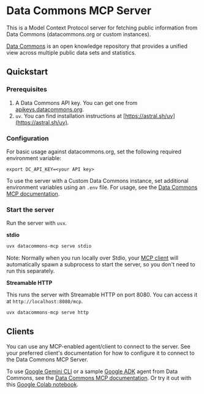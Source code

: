 # Data Commons MCP Server

This is a Model Context Protocol server for fetching public information from Data Commons (datacommons.org or custom instances).

[Data Commons](https://datacommons.org) is an open knowledge repository that provides a unified view across multiple public data sets and statistics. 

## Quickstart

### Prerequisites

1.  A Data Commons API key. You can get one from [apikeys.datacommons.org](https://apikeys.datacommons.org/).
2.  `uv`. You can find installation instructions at [https://astral.sh/uv](https://astral.sh/uv).

### Configuration

For basic usage against datacommons.org, set the following required environment variable:
```
export DC_API_KEY=<your API key>
```

To use the server with a Custom Data Commons instance, set additional environment variables using an `.env` file.  For usage, see the [Data Commons MCP documentation](https://github.com/datacommonsorg/agent-toolkit/blob/main/docs/get_started.md#custom-data-commons).

### Start the server 

Run the server with `uvx`. 

**stdio**

```bash
uvx datacommons-mcp serve stdio
```
Note: Normally when you run locally over Stdio, your [MCP client](#clients) will automatically spawn a subprocess to start the server, so you don't need to run this separately.

**Streamable HTTP**

This runs the server with Streamable HTTP on port 8080. You can access it at `http://localhost:8080/mcp`.

```bash
uvx datacommons-mcp serve http
```
## Clients

You can use any MCP-enabled agent/client to connect to the server. See your preferred client's documentation for how to configure it to connect to the Data Commons MCP Server. 

To use [Google Gemini CLI](https://github.com/google-gemini/gemini-cli) or a sample [Google ADK](https://google.github.io/adk-docs/) agent from Data Commons, see the [Data Commons MCP documentation](https://github.com/datacommonsorg/agent-toolkit/blob/main/docs/get_started.md). Or try it out with this [Google Colab notebook]().